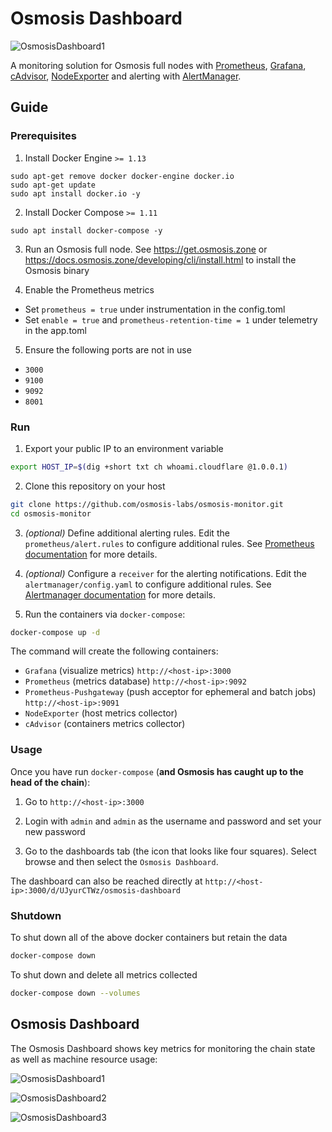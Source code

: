 # Osmosis Dashboard

![OsmosisDashboard1](https://raw.githubusercontent.com/osmosis-labs/osmosis-monitor/master/screens/Osmosis_Dashboard_1.png)

A monitoring solution for Osmosis full nodes with [Prometheus](https://prometheus.io/), [Grafana](http://grafana.org/), [cAdvisor](https://github.com/google/cadvisor),
[NodeExporter](https://github.com/prometheus/node_exporter) and alerting with [AlertManager](https://github.com/prometheus/alertmanager).

## Guide

### Prerequisites

1. Install Docker Engine `>= 1.13`

```
sudo apt-get remove docker docker-engine docker.io
sudo apt-get update
sudo apt install docker.io -y
```

2. Install Docker Compose `>= 1.11`

```
sudo apt install docker-compose -y
```

3. Run an Osmosis full node. See https://get.osmosis.zone or https://docs.osmosis.zone/developing/cli/install.html to install the Osmosis binary

4. Enable the Prometheus metrics

- Set `prometheus = true` under instrumentation in the config.toml
- Set `enable = true` and `prometheus-retention-time = 1` under telemetry in the app.toml

5. Ensure the following ports are not in use

- `3000`
- `9100`
- `9092`
- `8001`

### Run

1. Export your public IP to an environment variable

```bash
export HOST_IP=$(dig +short txt ch whoami.cloudflare @1.0.0.1)
```

2. Clone this repository on your host

```bash
git clone https://github.com/osmosis-labs/osmosis-monitor.git
cd osmosis-monitor
```

3. _(optional)_ Define additional alerting rules. Edit the `prometheus/alert.rules` to configure additional rules. See [Prometheus documentation](https://prometheus.io/docs/prometheus/latest/configuration/alerting_rules/) for more details.

4. _(optional)_ Configure a `receiver` for the alerting notifications. Edit the `alertmanager/config.yaml` to configure additional rules. See [Alertmanager documentation](https://prometheus.io/docs/alerting/latest/configuration/#receiver) for more details.

5. Run the containers via `docker-compose`:

```bash
docker-compose up -d
```

The command will create the following containers:

- `Grafana` (visualize metrics) `http://<host-ip>:3000`
- `Prometheus` (metrics database) `http://<host-ip>:9092`
- `Prometheus-Pushgateway` (push acceptor for ephemeral and batch jobs) `http://<host-ip>:9091`
- `NodeExporter` (host metrics collector)
- `cAdvisor` (containers metrics collector)

### Usage

Once you have run `docker-compose` (**and Osmosis has caught up to the head of the chain**):

1. Go to `http://<host-ip>:3000`

2. Login with `admin` and `admin` as the username and password and set your new password

3. Go to the dashboards tab (the icon that looks like four squares). Select browse and then select the `Osmosis Dashboard`.

The dashboard can also be reached directly at `http://<host-ip>:3000/d/UJyurCTWz/osmosis-dashboard`

### Shutdown

To shut down all of the above docker containers but retain the data

```bash
docker-compose down
```

To shut down and delete all metrics collected

```bash
docker-compose down --volumes
```

## Osmosis Dashboard

The Osmosis Dashboard shows key metrics for monitoring the chain state as well as machine resource usage:

![OsmosisDashboard1](https://raw.githubusercontent.com/osmosis-labs/osmosis-monitor/master/screens/Osmosis_Dashboard_1.png)

![OsmosisDashboard2](https://raw.githubusercontent.com/osmosis-labs/osmosis-monitor/master/screens/Osmosis_Dashboard_2.png)

![OsmosisDashboard3](https://raw.githubusercontent.com/osmosis-labs/osmosis-monitor/master/screens/Osmosis_Dashboard_3.png)
